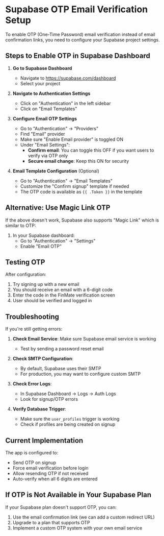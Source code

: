 # Supabase OTP Email Verification Setup

To enable OTP (One-Time Password) email verification instead of email confirmation links, you need to configure your Supabase project settings.

## Steps to Enable OTP in Supabase Dashboard

1. **Go to Supabase Dashboard**
   - Navigate to https://supabase.com/dashboard
   - Select your project

2. **Navigate to Authentication Settings**
   - Click on "Authentication" in the left sidebar
   - Click on "Email Templates"

3. **Configure Email OTP Settings**
   - Go to "Authentication" → "Providers"
   - Find "Email" provider
   - Make sure "Enable Email provider" is toggled ON
   - Under "Email Settings":
     - **Confirm email**: You can toggle this OFF if you want users to verify via OTP only
     - **Secure email change**: Keep this ON for security

4. **Email Template Configuration** (Optional)
   - Go to "Authentication" → "Email Templates"
   - Customize the "Confirm signup" template if needed
   - The OTP code is available as `{{ .Token }}` in the template

## Alternative: Use Magic Link OTP

If the above doesn't work, Supabase also supports "Magic Link" which is similar to OTP:

1. In your Supabase dashboard:
   - Go to "Authentication" → "Settings"
   - Enable "Email OTP"

## Testing OTP

After configuration:

1. Try signing up with a new email
2. You should receive an email with a 6-digit code
3. Enter the code in the FinMate verification screen
4. User should be verified and logged in

## Troubleshooting

If you're still getting errors:

1. **Check Email Service**: Make sure Supabase email service is working
   - Test by sending a password reset email

2. **Check SMTP Configuration**:
   - By default, Supabase uses their SMTP
   - For production, you may want to configure custom SMTP

3. **Check Error Logs**:
   - In Supabase Dashboard → Logs → Auth Logs
   - Look for signup/OTP errors

4. **Verify Database Trigger**:
   - Make sure the `user_profiles` trigger is working
   - Check if profiles are being created on signup

## Current Implementation

The app is configured to:
- Send OTP on signup
- Force email verification before login
- Allow resending OTP if not received
- Auto-verify when all 6 digits are entered

## If OTP is Not Available in Your Supabase Plan

If your Supabase plan doesn't support OTP, you can:

1. Use the email confirmation link (we can add a custom redirect URL)
2. Upgrade to a plan that supports OTP
3. Implement a custom OTP system with your own email service
